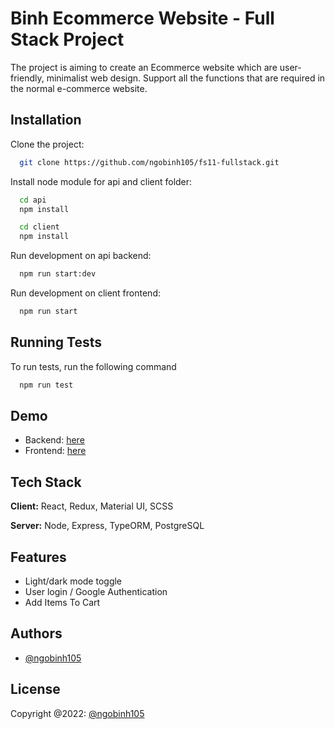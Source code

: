# Binh Ecommerce Website - Full Stack Project

The project is aiming to create an Ecommerce website which are user-friendly, minimalist web design. Support all the functions that are required in the normal e-commerce website.

## Installation

Clone the project:

```bash
  git clone https://github.com/ngobinh105/fs11-fullstack.git
```

Install node module for api and client folder:

```bash
  cd api
  npm install

  cd client
  npm install
```

Run development on api backend:

```bash
  npm run start:dev
```

Run development on client frontend:

```bash
  npm run start
```

## Running Tests

To run tests, run the following command

```bash
  npm run test
```

## Demo

- Backend: [here](https://safe-oasis-02926.herokuapp.com)
- Frontend: [here](fs11-ecommerce-web.netlify.app/)

## Tech Stack

**Client:** React, Redux, Material UI, SCSS

**Server:** Node, Express, TypeORM, PostgreSQL

## Features

- Light/dark mode toggle
- User login / Google Authentication
- Add Items To Cart

## Authors

- [@ngobinh105](https://github.com/ngobinh105)

## License

Copyright @2022: [@ngobinh105](https://github.com/ngobinh105)
